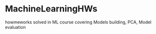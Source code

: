 # MachineLearningHWs
howmeworks solved in ML course covering Models building, PCA, Model evaluation

